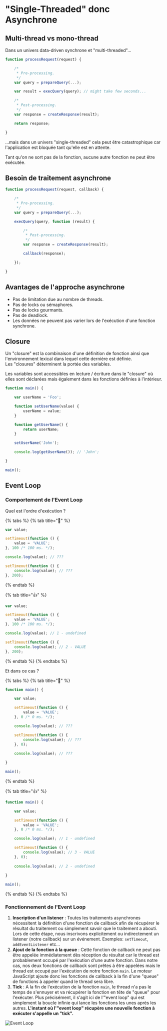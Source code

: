 # "Single-Threaded" donc Asynchrone

## Multi-thread vs mono-thread

Dans un univers data-driven synchrone et "multi-threaded"...

```javascript
function processRequest(request) {

    /*
     * Pre-processing.
     */
    var query = prepareQuery(...);

    var result = execQuery(query); // might take few seconds...

    /*
     * Post-processing.
     */
    var response = createResponse(result);

    return response;

}
```

...mais dans un univers "single-threaded" cela peut être catastrophique car l'application est bloquée tant qu'elle est en attente.

Tant qu'on ne sort pas de la fonction, aucune autre fonction ne peut être exécutée.

## Besoin de traitement asynchrone

```javascript
function processRequest(request, callback) {

    /*
     * Pre-processing.
     */
    var query = prepareQuery(...);

    execQuery(query, function (result) {

        /*
         * Post-processing.
         */
        var response = createResponse(result);

        callback(response);

    });

}
```

## Avantages de l'approche asynchrone

* Pas de limitation due au nombre de threads.
* Pas de locks ou sémaphores.
* Pas de locks gourmants.
* Pas de deadlock.
* Les données ne peuvent pas varier lors de l'exécution d'une fonction synchrone.

## Closure

Un "closure" est la combinaison d'une définition de fonction ainsi que l'environnement lexical dans lequel cette dernière est définie.  
Les "closures" déterminent la portée des variables.

Les variables sont accessibles en lecture / écriture dans le "closure" où elles sont déclarées mais également dans les fonctions définies à l'intérieur.

```javascript
function main() {

    var userName = 'Foo';

    function setUserName(value) {
        userName = value;
    }

    function getUserName() {
        return userName;
    }

    setUserName('John');

    console.log(getUserName()); // 'John';

}

main();
```

## Event Loop

### Comportement de l'Event Loop

Quel est l'ordre d'exécution ?

{% tabs %}
{% tab title="🧐" %}
```javascript
var value;

setTimeout(function () {
    value = 'VALUE';
}, 100 /* 100 ms. */);

console.log(value); // ???

setTimeout(function () {
    console.log(value); // ???
}, 200);
```
{% endtab %}

{% tab title="👍" %}
```javascript
var value;

setTimeout(function () {
    value = 'VALUE';
}, 100 /* 100 ms. */);

console.log(value); // 1 - undefined

setTimeout(function () {
    console.log(value); // 2 - VALUE
}, 200);
```
{% endtab %}
{% endtabs %}

Et dans ce cas ?

{% tabs %}
{% tab title="🧐" %}
```javascript
function main() {

    var value;

    setTimeout(function () {
        value = 'VALUE';
    }, 0 /* 0 ms. */);

    console.log(value); // ???

    setTimeout(function () {
        console.log(value); // ???
    }, 0);
    
    console.log(value); // ???

}

main();
```
{% endtab %}

{% tab title="👍" %}
```javascript
function main() {

    var value;

    setTimeout(function () {
        value = 'VALUE';
    }, 0 /* 0 ms. */);

    console.log(value); // 1 - undefined

    setTimeout(function () {
        console.log(value); // 3 - VALUE
    }, 0);
    
    console.log(value); // 2 - undefined
    
}

main();
```
{% endtab %}
{% endtabs %}

### Fonctionnement de l'Event Loop

1. **Inscription d'un listener** : Toutes les traitements asynchrones nécessitent la définition d'une fonction de callback afin de récupérer le résultat du traitement ou simplement savoir que le traitement a abouti. Lors de cette étape, nous inscrivons explicitement ou indirectement un listener \(notre callback\) sur un événement. Exemples: `setTimeout`, `addEventListener` etc... 
2. **Ajout de la fonction à la queue** : Cette fonction de callback ne peut pas être appelée immédiatement dès réception du résultat car le thread est probablement occupé par l'exécution d'une autre fonction. Dans notre cas, nos deux fonctions de callback sont prêtes à être appelées mais le thread est occupé par l'exécution de notre fonction `main`. Le moteur JavaScript ajoute donc les fonctions de callback à la fin d'une "queue" de fonctions à appeler quand le thread sera libre. 
3. **Tick** : A la fin de l'exécution de la fonction `main`, le thread n'a pas le temps de s'ennuyer et va récupérer la fonction en tête de "queue" pour l'exécuter. Plus précisément, il s'agit ici de l'"event loop" qui est simplement la boucle infinie qui lance les fonctions les unes après les autres. **L'instant où l'"event loop" récupère une nouvelle fonction à exécuter s'appelle un "tick".**

![Event Loop](../.gitbook/assets/event-loop.jpg)

